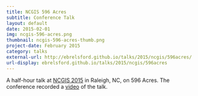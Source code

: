 ```yaml
---
title: NCGIS 596 Acres
subtitle: Conference Talk
layout: default
date: 2015-02-01
img: ncgis-596-acres.png
thumbnail: ncgis-596-acres-thumb.png
project-date: February 2015
category: talks
external-url: http://ebrelsford.github.io/talks/2015/ncgis/596acres/
url-display: ebrelsford.github.io/talks/2015/ncgis/596acres
---
```


A half-hour talk at [NCGIS 2015](http://ncgisconference.com/) in Raleigh, NC, on 596 Acres. The conference recorded a [video](http://ncgisconference.com/presentations/recorded/306A_2-2_Brelsford.mp4) of the talk.
